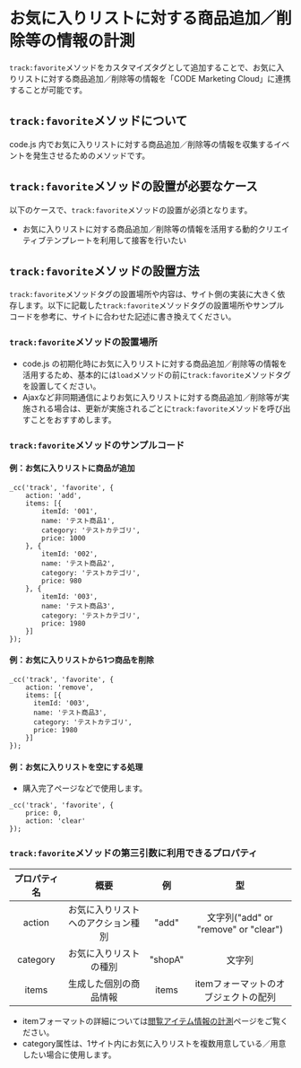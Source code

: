 # お気に入りリストに対する商品追加／削除等の情報の計測

``track:favorite``メソッドをカスタマイズタグとして追加することで、お気に入りリストに対する商品追加／削除等の情報を「CODE Marketing Cloud」に連携することが可能です。

## ``track:favorite``メソッドについて

code.js 内でお気に入りリストに対する商品追加／削除等の情報を収集するイベントを発生させるためのメソッドです。

## ``track:favorite``メソッドの設置が必要なケース

以下のケースで、``track:favorite``メソッドの設置が必須となります。

- お気に入りリストに対する商品追加／削除等の情報を活用する動的クリエイティブテンプレートを利用して接客を行いたい

## ``track:favorite``メソッドの設置方法

``track:favorite``メソッドタグの設置場所や内容は、サイト側の実装に大きく依存します。以下に記載した``track:favorite``メソッドタグの設置場所やサンプルコードを参考に、サイトに合わせた記述に書き換えてください。

### ``track:favorite``メソッドの設置場所

- code.js の初期化時にお気に入りリストに対する商品追加／削除等の情報を活用するため、基本的には``load``メソッドの前に``track:favorite``メソッドタグを設置してください。
- Ajaxなど非同期通信によりお気に入りリストに対する商品追加／削除等が実施される場合は、更新が実施されるごとに``track:favorite``メソッドを呼び出すことをおすすめします。

### ``track:favorite``メソッドのサンプルコード

#### 例：お気に入りリストに商品が追加

```
_cc('track', 'favorite', {
    action: 'add',
    items: [{
        itemId: '001',
        name: 'テスト商品1',
        category: 'テストカテゴリ',
        price: 1000
    }, {
        itemId: '002',
        name: 'テスト商品2',
        category: 'テストカテゴリ',
        price: 980
    }, {
        itemId: '003',
        name: 'テスト商品3',
        category: 'テストカテゴリ',
        price: 1980
    }]
});
```

#### 例：お気に入りリストから1つ商品を削除

```
_cc('track', 'favorite', {
    action: 'remove',
    items: [{
      itemId: '003',
      name: 'テスト商品3',
      category: 'テストカテゴリ',
      price: 1980
    }]
});
```

#### 例：お気に入りリストを空にする処理

- 購入完了ページなどで使用します。

```
_cc('track', 'favorite', {
    price: 0,
    action: 'clear'
});
```

### ``track:favorite``メソッドの第三引数に利用できるプロパティ

| プロパティ名 | 概要 | 例 | 型 |
|:--------:|:--------:|:--------:|:--------:|
| action | お気に入りリストへのアクション種別 | "add" | 文字列("add" or "remove" or "clear") |
| category | お気に入りリストの種別 | "shopA" | 文字列 |
| items | 生成した個別の商品情報 | items | itemフォーマットのオブジェクトの配列 |

- itemフォーマットの詳細については[閲覧アイテム情報の計測](./track-item.html)ページをご覧ください。
- category属性は、1サイト内にお気に入りリストを複数用意している／用意したい場合に使用します。
